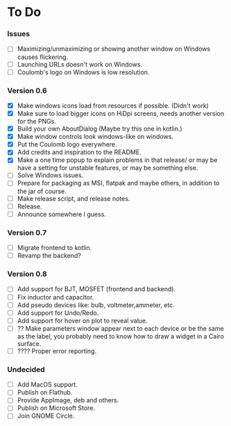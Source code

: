# To Do
### Issues
- [ ] Maximizing/unmaximizing or showing another window on Windows causes flickering.
- [ ] Launching URLs doesn't work on Windows.
- [ ] Coulomb's logo on Windows is low resolution.

### Version 0.6
- [X] Make windows icons load from resources if possible. (Didn't work)
- [X] Make sure to load bigger icons on HiDpi screens, needs another version for the PNGs.
- [X] Build your own AboutDialog (Maybe try this one in kotlin.)
- [X] Make window controls look windows-like on windows.
- [X] Put the Coulomb logo everywhere.
- [X] Add credits and inspiration to the README.
- [X] Make a one time popup to explain problems in that release/ or may be have a setting for unstable features, or may be something else.
- [ ] Solve Windows issues.
- [ ] Prepare for packaging as MSI, flatpak and maybe others, in addition to the jar of course.
- [ ] Make release script, and release notes.
- [ ] Release.
- [ ] Announce somewhere I guess.

### Version 0.7
- [ ] Migrate frontend to kotlin.
- [ ] Revamp the backend?

### Version 0.8
- [ ] Add support for BJT, MOSFET (frontend and backend).
- [ ] Fix inductor and capacitor.
- [ ] Add pseudo devices like: bulb, voltmeter,ammeter, etc.
- [ ] Add support for Undo/Redo.
- [ ] Add support for hover on plot to reveal value.
- [ ] ?? Make parameters window appear next to each device or be the same as the label, you probably need to know how to draw a widget in a Cairo surface.
- [ ] ???? Proper error reporting.

### Undecided
- [ ] Add MacOS support.
- [ ] Publish on Flathub.
- [ ] Provide AppImage, deb and others.
- [ ] Publish on Microsoft Store.
- [ ] Join GNOME Circle.